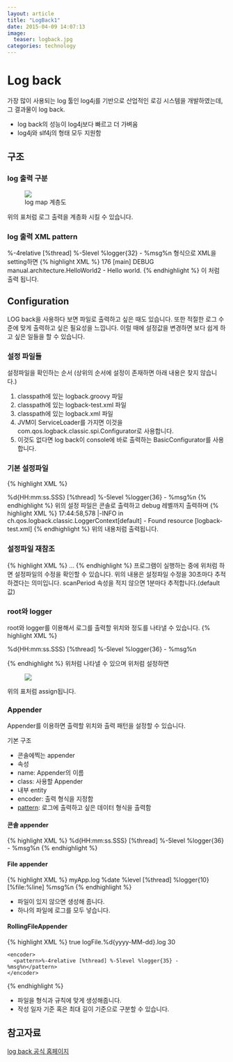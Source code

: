```yaml
---
layout: article
title: "LogBack1"
date: 2015-04-09 14:07:13
image:
  teaser: logback.jpg
categories: technology
---
```


# Log back
가장 많이 사용되는 log 툴인 log4j를 기반으로 산업적인 로깅 시스템을 개발하였는데, 그 결과물이 log back.

- log back의 성능이 log4j보다 빠르고 더 가벼움
- log4j와 slf4j의 형태 모두 지원함

## 구조

### log 출력 구분
<figure>
  <a href="http://kbs0327.github.io/blog/images/log_map.png"><img src="http://kbs0327.github.io/blog/images/log_map.png"></a>
	<figcaption>log map 계층도</figcaption>
</figure>

위의 표처럼 로그 출력을 계층화 시킬 수 있습니다.

### log 출력 XML pattern
%-4relative [%thread] %-5level %logger{32} - %msg%n 형식으로 XML을 setting하면
{% highlight XML %}
176  [main] DEBUG manual.architecture.HelloWorld2 - Hello world.
{% endhighlight %}
이 처럼 출력 됩니다.

## Configuration
LOG back을 사용하다 보면 파일로 출력하고 싶은 때도 있습니다. 또한 적절한 로그 수준에 맞게 출력하고 싶은 필요성을 느낍니다.
이럴 때에 설정값을 변경하면 보다 쉽게 하고 싶은 일들을 할 수 있습니다.

### 설정 파일들
설정파일을 확인하는 순서 (상위의 순서에 설정이 존재하면 아래 내용은 찾지 않습니다.)

1. classpath에 있는 logback.groovy 파일
2. classpath에 있는 logback-test.xml 파일
3. classpath에 있는 logback.xml 파일
4. JVM이 ServiceLoader를 가지면 이것을 com.qos.logback.classic.spi.Configurator로 사용합니다.
5. 이것도 없다면 log back이 console에 바로 출력하는 BasicConfigurator를 사용합니다.

### 기본 설정파일
{% highlight XML %}
<configuration>

  <appender name="STDOUT" class="ch.qos.logback.core.ConsoleAppender">
    <!-- encoders are assigned the type
         ch.qos.logback.classic.encoder.PatternLayoutEncoder by default -->
    <encoder>
      <pattern>%d{HH:mm:ss.SSS} [%thread] %-5level %logger{36} - %msg%n</pattern>
    </encoder>
  </appender>

  <root level="debug">
    <appender-ref ref="STDOUT" />
  </root>
</configuration>
{% endhighlight %}
위의 설정 파일은 콘솔로 출력하고 debug 레벨까지 출력하며
{% highlight XML %}
17:44:58,578 |-INFO in ch.qos.logback.classic.LoggerContext[default] - Found resource [logback-test.xml]
{% endhighlight %}
위의 내용처럼 출력됩니다.

### 설정파일 재참조
{% highlight XML %}
<configuration scan="true" scanPeriod="30 seconds" >
  ...
</configuration>
{% endhighlight %}
프로그램이 실행하는 중에 위처럼 하면 설정파일의 수정을 확인할 수 있습니다.
위의 내용은 설정파일 수정을 30초마다 추적하겠다는 의미입니다.
scanPeriod 속성을 적지 않으면 1분마다 추적합니다.(default값)

### root와 logger
root와 logger를 이용해서 로그를 출력할 위치와 정도를 나타낼 수 있습니다.
{% highlight XML %}
<configuration>

  <appender name="STDOUT"
    class="ch.qos.logback.core.ConsoleAppender">
    <encoder>
      <pattern>
        %d{HH:mm:ss.SSS} [%thread] %-5level %logger{36} - %msg%n
     </pattern>
    </encoder>
  </appender>

  <logger name="chapters.configuration" level="INFO" />
  <logger name="chapters.configuration.Foo" level="DEBUG" />

  <root level="DEBUG">
    <appender-ref ref="STDOUT" />
  </root>

</configuration>
{% endhighlight %}
위처럼 나타낼 수 있으며 위처럼 설정하면
<figure>
  <a href="http://kbs0327.github.io/blog/images/root_logger.png"><img src="http://kbs0327.github.io/blog/images/root_logger.png"></a>
</figure>
위의 표처럼 assign됩니다.

### Appender
Appender를 이용하면 출력할 위치와 출력 패턴을 설정할 수 있습니다.

기본 구조
- 콘솔에찍는 appender
- 속성
 - name: Appender의 이름
 - class: 사용할 Appender
- 내부 entity
 - encoder: 출력 형식을 지정함
  - [pattern](http://logback.qos.ch/manual/layouts.html): 로그에 출력하고 싶은 데이터 형식을 출력함

#### 콘솔 appender
{% highlight XML %}
  <appender name="STDOUT" class="ch.qos.logback.core.ConsoleAppender">
      <encoder>
        <pattern>%d{HH:mm:ss.SSS} [%thread] %-5level %logger{36} - %msg%n</pattern>
      </encoder>
    </appender>
{% endhighlight %}

#### File appender
{% highlight XML %}
<appender name="FILE" class="ch.qos.logback.core.FileAppender">
    <file>myApp.log</file>
    <encoder>
      <pattern>%date %level [%thread] %logger{10} [%file:%line] %msg%n</pattern>
    </encoder>
  </appender>
{% endhighlight %}

- 파일이 있지 않으면 생성해 줍니다.
- 하나의 파일에 로그를 모두 넣습니다.

#### RollingFileAppender
{% highlight XML %}
<appender name="FILE" class="ch.qos.logback.core.rolling.RollingFileAppender">
    <!-- Support multiple-JVM writing to the same log file -->
    <prudent>true</prudent>
    <rollingPolicy class="ch.qos.logback.core.rolling.TimeBasedRollingPolicy">
      <fileNamePattern>logFile.%d{yyyy-MM-dd}.log</fileNamePattern>
      <maxHistory>30</maxHistory>
    </rollingPolicy>

    <encoder>
      <pattern>%-4relative [%thread] %-5level %logger{35} - %msg%n</pattern>
    </encoder>
  </appender>
{% endhighlight %}

- 파일을 형식과 규칙에 맞게 생성해줍니다.
- 작성 일자 기준 혹은 최대 길이 기준으로 구분할 수 있습니다.

## 참고자료
[log back 공식 홈페이지](http://logback.qos.ch/manual/index.html)
